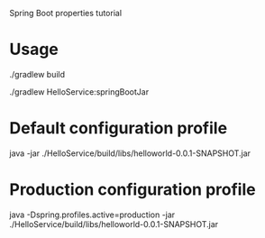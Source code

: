Spring Boot properties tutorial

Usage
===

./gradlew build

./gradlew HelloService:springBootJar

Default configuration profile
====

java -jar ./HelloService/build/libs/helloworld-0.0.1-SNAPSHOT.jar

Production configuration profile
====

java -Dspring.profiles.active=production -jar ./HelloService/build/libs/helloworld-0.0.1-SNAPSHOT.jar

